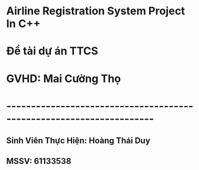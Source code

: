 # Airline Registration System Project In C++ 
# Đề tài dự án TTCS
# GVHD: Mai Cường Thọ
# --------------------------------------------------------------------

## Sinh Viên Thực Hiện: Hoàng Thái Duy
## MSSV: 61133538
